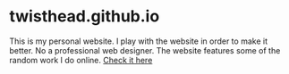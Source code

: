 # twisthead.github.io
This is my personal website. I play with the website in order to make it better. No a professional web designer.
The website features some of the random work I do online. [Check it here](https://twisthead.github.io/)
